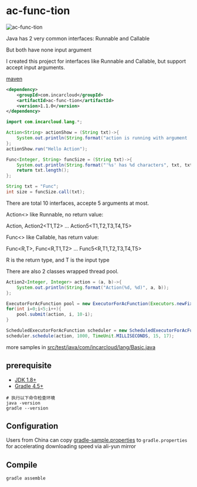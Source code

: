 # ac-func-tion
![ac-func-tion](https://travis-ci.org/InCar/ac-func-tion.svg?branch=master)

Java has 2 very common interfaces: Runnable and Callable

But both have none input argument

I created this project for interfaces like Runnable and Callable, but support accept input arguments.

[maven](http://search.maven.org/#search%7Cga%7C1%7Cg%3A%22com.incarcloud%22%20AND%20a%3A%22ac-func-tion%22)
```xml
<dependency>
    <groupId>com.incarcloud</groupId>
    <artifactId>ac-func-tion</artifactId>
    <version>1.1.0</version>
</dependency>
```


```java
import com.incarcloud.lang.*;

Action<String> actionShow = (String txt)->{
    System.out.println(String.format("action is running with argument '%s'", txt));
};
actionShow.run("Hello Action");

Func<Integer, String> funcSize = (String txt)->{
    System.out.println(String.format("'%s' has %d characters", txt, txt.length));
    return txt.length();
};

String txt = "Func";
int size = funcSize.call(txt);
```

There are total 10 interfaces, accepte 5 arguments at most.

Action<> like Runnable, no return value:

Action<T>, Action2<T1,T2> ... Action5<T1,T2,T3,T4,T5>

Func<> like Callable, has return value:

Func<R,T>, Func<R,T1,T2> ... Func5<R,T1,T2,T3,T4,T5>

R is the return type, and T is the input type

There are also 2 classes wrapped thread pool.

```java
Action2<Integer, Integer> action = (a, b)->{
    System.out.println(String.format("Action(%d, %d)", a, b));
};

ExecutorForAcFunction pool = new ExecutorForAcFunction(Executors.newFixedThreadPool(2));
for(int i=0;i<5;i++){
    pool.submit(action, i, 10-i);
}

ScheduledExecutorForAcFunction scheduler = new ScheduledExecutorForAcFunction(Executors.newSingleThreadScheduledExecutor());
scheduler.schedule(action, 1000, TimeUnit.MILLISECONDS, 15, 17);

```

more samples in [src/test/java/com/incarcloud/lang/Basic.java](https://github.com/InCar/ac-func-tion/blob/master/src/test/java/com/incarcloud/lang/Basic.java)

## prerequisite
- [JDK 1.8+](http://www.oracle.com/technetwork/java/javase/downloads/index.html)
- [Gradle 4.5+](http://gradle.org/gradle-download/)
```shell
# 执行以下命令检查环境
java -version
gradle --version
```

## Configuration
Users from China can copy [gradle-sample.properties](https://github.com/InCar/ac-func-tion/blob/master/gradle-sample.properties) to `gradle.properties` for accelerating downloading speed via ali-yun mirror

## Compile
```SHELL
gradle assemble
```

